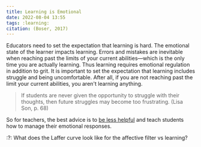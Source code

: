 ```yaml
---
title: Learning is Emotional
date: 2022-08-04 13:55
tags: :learning:
citation: (Boser, 2017)
---
```


Educators need to set the expectation that learning is hard. The emotional state of the learner impacts learning. Errors and mistakes are inevitable when reaching past the limits of your current abilities—which is the only time you are actually learning. Thus learning requires emotional regulation in addition to grit. It is important to set the expectation that learning includes struggle and being uncomfortable. After all, if you are not reaching past the limit your current abilities, you aren't learning anything.

>If students are never given the opportunity to struggle with their thoughts, then future struggles may become too frustrating. (Lisa Son, p. 68)

So for teachers, the best advice is to [be less helpful](202012102028.md) and teach students how to manage their emotional responses.

:?: What does the Laffer curve look like for the affective filter vs learning?

